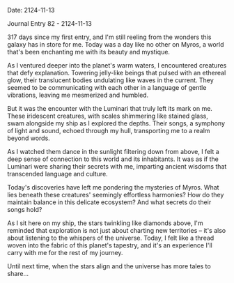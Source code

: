 Date: 2124-11-13

Journal Entry 82 - 2124-11-13

317 days since my first entry, and I'm still reeling from the wonders this galaxy has in store for me. Today was a day like no other on Myros, a world that's been enchanting me with its beauty and mystique.

As I ventured deeper into the planet's warm waters, I encountered creatures that defy explanation. Towering jelly-like beings that pulsed with an ethereal glow, their translucent bodies undulating like waves in the current. They seemed to be communicating with each other in a language of gentle vibrations, leaving me mesmerized and humbled.

But it was the encounter with the Luminari that truly left its mark on me. These iridescent creatures, with scales shimmering like stained glass, swam alongside my ship as I explored the depths. Their songs, a symphony of light and sound, echoed through my hull, transporting me to a realm beyond words.

As I watched them dance in the sunlight filtering down from above, I felt a deep sense of connection to this world and its inhabitants. It was as if the Luminari were sharing their secrets with me, imparting ancient wisdoms that transcended language and culture.

Today's discoveries have left me pondering the mysteries of Myros. What lies beneath these creatures' seemingly effortless harmonies? How do they maintain balance in this delicate ecosystem? And what secrets do their songs hold?

As I sit here on my ship, the stars twinkling like diamonds above, I'm reminded that exploration is not just about charting new territories – it's also about listening to the whispers of the universe. Today, I felt like a thread woven into the fabric of this planet's tapestry, and it's an experience I'll carry with me for the rest of my journey.

Until next time, when the stars align and the universe has more tales to share...